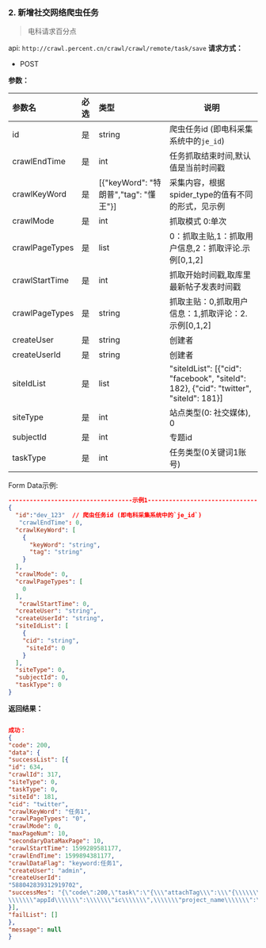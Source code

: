 ### 2. 新增社交网络爬虫任务
> 电科请求百分点

api: `http://crawl.percent.cn/crawl/crawl/remote/task/save`
**请求方式：**
- POST

**参数：** 

|参数名|必选|类型|说明|
|:----    |:---|:----- |-----   |
|id|  是  |string|爬虫任务id (即电科采集系统中的`je_id`)|
|crawlEndTime|  是  |int |任务抓取结束时间,默认值是当前时间戳|
|crawlKeyWord|  是  |[{"keyWord": "特朗普","tag":  "懂王"}] |采集内容，根据spider_type的值有不同的形式，见示例|
|crawlMode|  是  |int |抓取模式 0:单次|
|crawlPageTypes|  是  |list |0：抓取主贴,1：抓取用户信息,2：抓取评论.示例[0,1,2]|
|crawlStartTime|  是  |int |抓取开始时间戳,取库里最新帖子发表时间戳|
|crawlPageTypes|  是  |string |抓取主贴：0,抓取用户信息：1,抓取评论：2.示例[0,1,2]|
|createUser|  是  |string |创建者|
|createUserId|  是  |string |创建者|
|siteIdList|  是  |list |"siteIdList": [{"cid": "facebook", "siteId": 182}, {"cid": "twitter", "siteId": 181}]|
|siteType|  是  |int |站点类型(0: 社交媒体),  0|
|subjectId|  是  |int |专题id|
|taskType|  是  |int |任务类型(0关键词1账号)|





Form Data示例:
```json
-----------------------------------示例1-----------------------------------
{
  "id":"dev_123"  // 爬虫任务id (即电科采集系统中的`je_id`)
   "crawlEndTime": 0,
  "crawlKeyWord": [
    {
      "keyWord": "string",
      "tag": "string"
    }
  ],
  "crawlMode": 0,
  "crawlPageTypes": [
    0
  ],
   "crawlStartTime": 0,
  "createUser": "string",
  "createUserId": "string",
  "siteIdList": [
    {  
	"cid": "string",
     "siteId": 0
    }
  ],
  "siteType": 0,
  "subjectId": 0,
  "taskType": 0
}

```



**返回结果：**

```json

成功：
{
"code": 200,
"data": {
"successList": [{
"id": 634,
"crawlId": 317,
"siteType": 0,
"taskType": 0,
"siteId": 181,
"cid": "twitter",
"crawlKeyWord": "任务1",
"crawlPageTypes": "0",
"crawlMode": 0,
"maxPageNum": 10,
"secondaryDataMaxPage": 10,
"crawlStartTime": 1599289581177,
"crawlEndTime": 1599894381177,
"crawlDataFlag": "keyword:任务1",
"createUser": "admin",
"createUserId": 
"588042839312919702",
"successMes": "{\"code\":200,\"task\":\"{\\\"attachTag\\\":\\\"{\\\\\\\"crawlDataFlag\\\\\\\":\\\\\\\"keyword:任务1\\\\\\\",\\\\\\\"attachTag\\\\\\\":\\\\\\\"\\\\\\\",
\\\\\\\"appId\\\\\\\":\\\\\\\"ic\\\\\\\",\\\\\\\"project_name\\\\\\\":\\\\\\\"ic\\\\\\\"}\\\",\\\"categoryen\\\":0,\\\"cid\\\":\\\"twitter\\\",\\\"crawlCyclicityTime\\\":30,\\\"crawlDataFlag\\\":\\\"keyword:任务1\\\",\\\"crawlEndTime\\\":1599894381177,\\\"crawlField\\\":\\\"{\\\\\\\"comment\\\\\\\":true,\\\\\\\"commentUserInfoSwitch\\\\\\\":true,\\\\\\\"fans\\\\\\\":true,\\\\\\\"follow\\\\\\\":true,\\\\\\\"isDownload\\\\\\\":false,\\\\\\\"likelist\\\\\\\":true,\\\\\\\"postUserInfoSwitch\\\\\\\":true,\\\\\\\"repost\\\\\\\":true,\\\\\\\"storyDetailPage\\\\\\\":true,\\\\\\\"userInfoPage\\\\\\\":true}\\\",\\\"crawlMode\\\":0,\\\"crawlPageTypes\\\":\\\"storyDetailPage\\\",\\\"crawlPeriodHour\\\":0,\\\"crawlStartTime\\\":1599289581177,\\\"isDownloadPic\\\":0,\\\"isDownloadVideo\\\":0,\\\"keyword\\\":\\\"任务1\\\",\\\"maxPageNum\\\":10,\\\"pageTypeId\\\":65,\\\"project_name\\\":\\\"ic\\\",\\\"rid\\\":0,\\\"secondaryDataMaxPage\\\":10,\\\"secondaryDataMinTime\\\":1599894381177,\\\"siteId\\\":181,\\\"siteType\\\":0,\\\"status\\\":1,\\\"url\\\":\\\"任务1\\\"}\",\"taskCrawlId\":317,\"desc\":\"采集任务 : 数据源:social, 任务类型:searchPage, url or keyword :任务1 任务1 操作执行成功。\"}"
}],
"failList": []
},
"message": null
}
```

